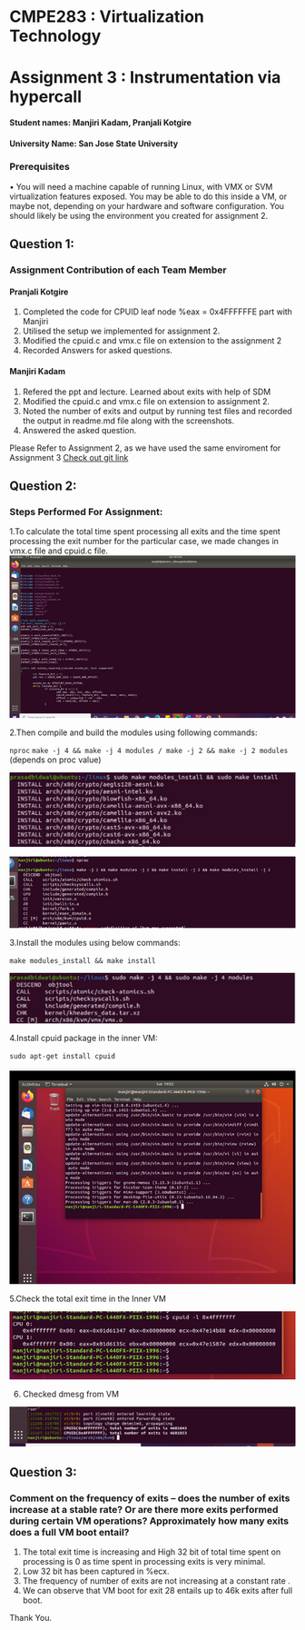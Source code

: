 # CMPE283 : Virtualization Technology
# Assignment 3 : Instrumentation via hypercall

 


#### Student names: Manjiri Kadam, Pranjali Kotgire
#### University Name: San Jose State University

### Prerequisites
• You will need a machine capable of running Linux, with VMX or SVM virtualization features exposed.
You may be able to do this inside a VM, or maybe not, depending on your hardware and software
configuration. You should likely be using the environment you created for assignment 2.

## Question 1:
### Assignment Contribution of each Team Member
#### Pranjali Kotgire 

1. Completed the code for CPUID leaf node %eax = 0x4FFFFFFE part with Manjiri
2. Utilised the setup we implemented for assignment 2.
3. Modified the cpuid.c and vmx.c file on extension to the assignment 2
4. Recorded Answers for asked questions.

#### Manjiri Kadam
1. Refered the ppt and lecture. Learned about exits with help of SDM
2. Modified the cpuid.c and vmx.c file on extension to assignment 2.
3. Noted the number of exits and output by running test files and recorded the output in readme.md file along with the screenshots.
4. Answered the asked question.

Please Refer to Assignment 2, as we have used the same enviroment for Assignment 3
[Check out git link]("https://github.com/Manjiri1101/283_VirtualizationTechnologies/tree/master/Assignment2")

## Question 2:
### Steps Performed For Assignment:
1.To calculate the total time spent processing all exits and the time spent processing the exit number for the particular case, we made changes in vmx.c file and cpuid.c file.
<img src="cpuid.c.png"/>

2.Then compile and build the modules using following commands:

`nproc`
`make -j 4 && make -j 4 modules / make -j 2 && make -j 2 modules` (depends on proc value)

![](https://github.com/Manjiri1101/283_VirtualizationTechnologies/blob/master/Assignment%203/makemodule.png)

<img src="make.png"/>


3.Install the modules using below commands:

`make modules_install && make install `

![](https://github.com/Manjiri1101/283_VirtualizationTechnologies/blob/master/Assignment%203/buildmodu.png)

4.Install cpuid package in the inner VM:

`sudo apt-get install cpuid`

<img src="cpuidpkg.png" />


5.Check the total exit time in the Inner VM

<img src="opinnerv.png" />

6. Checked dmesg from VM
<img src="dmesg.png" />

## Question 3:
### Comment on the frequency of exits – does the number of exits increase at a stable rate? Or are there more exits performed during certain VM operations? Approximately how many exits does a full VM boot entail?

1. The total exit time is increasing and High 32 bit of total time spent on processing is 0 as time spent in processing exits is very minimal. 
2. Low 32 bit has been captured in %ecx.
3. The frequency of number of  exits are not increasing at a constant rate . 
4. We can observe that VM boot for exit 28 entails up to 46k exits after full boot.



Thank You.


